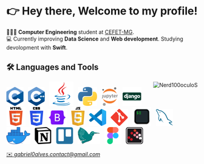 <div align="center">
 <h1> 
  👉  Hey there, Welcome to my profile! 
 </h1> 
</div>


👨🏽‍💻 **Computer Engineering** student at <a href="https://www.cefetmg.br/home/"> CEFET-MG</a>.<br>💻 Currently improving **Data Science** and **Web development**. Studying devolopment with **Swift**.

## 🛠️ Languages and Tools
<img align="right" src="https://github-readme-stats.vercel.app/api/top-langs/?username=Nerd100oculoS&layout=compact" alt="Nerd100oculoS" />
<p align="left">
  <img height="50" src="https://github.com/Nerd100oculoS/Nerd100oculoS/raw/main/assets/C.svg">&nbsp;&nbsp;
  <img height="50" src="https://github.com/Nerd100oculoS/Nerd100oculoS/raw/main/assets/C++.svg">&nbsp;&nbsp;
  <img height="64" src="https://github.com/Nerd100oculoS/Nerd100oculoS/raw/main/assets/java.svg">&nbsp;&nbsp;
  <img height="50" src="https://github.com/Nerd100oculoS/Nerd100oculoS/raw/main/assets/Python.svg">&nbsp;&nbsp;
  <img height="50" src="https://github.com/Nerd100oculoS/Nerd100oculoS/raw/main/assets/Jupyter.svg">&nbsp;&nbsp;
  <img height="50" src="https://github.com/Nerd100oculoS/Nerd100oculoS/raw/main/assets/django.svg">&nbsp;&nbsp;
  <img height="50" src="https://github.com/Nerd100oculoS/Nerd100oculoS/raw/main/assets/HTML5.svg">&nbsp;&nbsp;
  <img height="50" src="https://github.com/Nerd100oculoS/Nerd100oculoS/raw/main/assets/CSS3.svg">&nbsp;&nbsp;
  <img height="45" width="50" src="https://github.com/Nerd100oculoS/Nerd100oculoS/raw/main/assets/bootstrap-logo.png">&nbsp;&nbsp;
  <img height="50" src="https://github.com/Nerd100oculoS/Nerd100oculoS/raw/main/assets/javascript.svg">&nbsp;&nbsp;
<!--   <img height="50" src="https://github.com/Nerd100oculoS/Nerd100oculoS/raw/main/assets/swift.svg">&nbsp;&nbsp; -->
<!--   <img height="50" src="https://github.com/Nerd100oculoS/Nerd100oculoS/raw/main/assets/swiftui.svg">&nbsp;&nbsp; -->
  <img height="45" src="https://github.com/Nerd100oculoS/Nerd100oculoS/raw/main/assets/VSCode.svg">&nbsp;&nbsp;
<!--   <img height="50" src="https://github.com/Nerd100oculoS/Nerd100oculoS/raw/main/assets/Xcode.png">&nbsp;&nbsp; -->
  <img height="45" src="https://github.com/Nerd100oculoS/Nerd100oculoS/raw/main/assets/Git.svg">&nbsp;&nbsp;
  <img height="50" src="https://github.com/Nerd100oculoS/Nerd100oculoS/raw/main/assets/iterm.svg">&nbsp;&nbsp;
  <img height="45" src="https://github.com/Nerd100oculoS/Nerd100oculoS/raw/main/assets/MySQL.svg">&nbsp;&nbsp;
  <img height="45" src="https://github.com/Nerd100oculoS/Nerd100oculoS/raw/main/assets/Docker.webp">&nbsp;&nbsp;
  <img height="45" src="https://github.com/Nerd100oculoS/Nerd100oculoS/raw/main/assets/Notion.svg">&nbsp;&nbsp;
  <img height="45" src="https://github.com/Nerd100oculoS/Nerd100oculoS/raw/main/assets/trello.svg">&nbsp;&nbsp;
  <img height="45" src="https://github.com/Nerd100oculoS/Nerd100oculoS/raw/main/assets/Latex.svg">&nbsp;&nbsp;
  <img height="45" src="https://github.com/Nerd100oculoS/Nerd100oculoS/raw/main/assets/figma.svg">&nbsp;&nbsp;
  <img height="45" src="https://github.com/Nerd100oculoS/Nerd100oculoS/raw/main/assets/Scilab.png">&nbsp;&nbsp;  
</p>

<!-- <a href="https://www.linkedin.com/in/gabriel0alves/">
    <img height="25" src="https://img.shields.io/badge/LinkedIn-0077B5?style=for-the-badge&logo=linkedin&logoColor=white">
</a> <br> -->

<a href="mailto:gabriel0alves.contact@gmail.com">
  ✉️ <i>gabriel0alves.contact@gmail.com</i>
</a>
